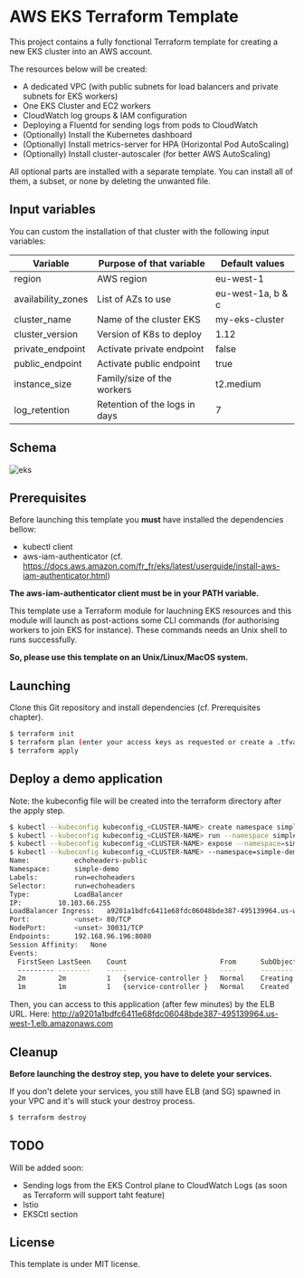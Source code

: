 # AWS EKS Terraform Template

This project contains a fully fonctional Terraform template for creating a new 
EKS cluster into an AWS account. 

The resources below will be created:

- A dedicated VPC (with public subnets for load balancers and private subnets for EKS workers)
- One EKS Cluster and EC2 workers
- CloudWatch log groups & IAM configuration
- Deploying a Fluentd for sending logs from pods to CloudWatch
- (Optionally) Install the Kubernetes dashboard
- (Optionally) Install metrics-server for HPA (Horizontal Pod AutoScaling)
- (Optionally) Install cluster-autoscaler (for better AWS AutoScaling)

All optional parts are installed with a separate template. You can install all 
of them, a subset, or none by deleting the unwanted file.

## Input variables

You can custom the installation of that cluster with the following input 
variables:

| Variable                | Purpose of that variable      | Default values    |
|-------------------------|-------------------------------|-------------------|
| region                  | AWS region                    | eu-west-1         |
| availability_zones      | List of AZs to use            | eu-west-1a, b & c |
| cluster_name            | Name of the cluster EKS       | my-eks-cluster    |
| cluster_version         | Version of K8s to deploy      | 1.12              |
| private_endpoint        | Activate private endpoint     | false             |
| public_endpoint         | Activate public endpoint      | true              |
| instance_size           | Family/size of the workers    | t2.medium         |
| log_retention           | Retention of the logs in days | 7                 |

## Schema

![eks](eks-diagram.png)

## Prerequisites

Before launching this template you **must** have installed the dependencies 
bellow:

- kubectl client
- aws-iam-authenticator (cf. https://docs.aws.amazon.com/fr_fr/eks/latest/userguide/install-aws-iam-authenticator.html)

**The aws-iam-authenticator client must be in your PATH variable.**

This template use a Terraform module for lauchning EKS resources and this 
module will launch as post-actions some CLI commands (for authorising 
workers to join EKS for instance). These commands needs an Unix shell to runs 
successfully. 

**So, please use this template on an Unix/Linux/MacOS system.**

## Launching

Clone this Git repository and install dependencies (cf. Prerequisites chapter).

```bash
$ terraform init
$ terraform plan (enter your access keys as requested or create a .tfvars file)
$ terraform apply
```

## Deploy a demo application

Note: the kubeconfig file will be created into the terraform directory after 
the apply step.

```bash
$ kubectl --kubeconfig kubeconfig_<CLUSTER-NAME> create namespace simple-demo
$ kubectl --kubeconfig kubeconfig_<CLUSTER-NAME> run --namespace simple-demo echoheaders --image=gcr.io/google_containers/echoserver:1.4 --replicas=1 --port=8080
$ kubectl --kubeconfig kubeconfig_<CLUSTER-NAME> expose --namespace=simple-demo deployment echoheaders --type=LoadBalancer --port=80 --target-port=8080 --name=echoheaders-public
$ kubectl --kubeconfig kubeconfig_<CLUSTER-NAME> --namespace=simple-demo describe service echoheaders-public
Name:           echoheaders-public
Namespace:      simple-demo
Labels:         run=echoheaders
Selector:       run=echoheaders
Type:           LoadBalancer
IP:         10.103.66.255
LoadBalancer Ingress:   a9201a1bdfc6411e68fdc06048bde387-495139964.us-west-1.elb.amazonaws.com
Port:           <unset> 80/TCP
NodePort:       <unset> 30031/TCP
Endpoints:      192.168.96.196:8080
Session Affinity:   None
Events:
  FirstSeen LastSeen    Count                       From      SubObjectPath   Type          Reason     Message
  --------- --------    -----                       ----      -------------   --------      ------     -------
  2m        2m          1   {service-controller }   Normal    Creating        LoadBalancer  Creating   load balancer
  1m        1m          1   {service-controller }   Normal    Created         LoadBalancer  Created    load balancer
```

Then, you can access to this application (after few minutes) by the ELB URL.
Here: http://a9201a1bdfc6411e68fdc06048bde387-495139964.us-west-1.elb.amazonaws.com

## Cleanup

**Before launching the destroy step, you have to delete your services.**

If you don't delete your services, you still have ELB (and SG) spawned in your 
VPC and it's will stuck your destroy process.

```bash
$ terraform destroy
```

## TODO

Will be added soon:

- Sending logs from the EKS Control plane to CloudWatch Logs (as soon as Terraform will support taht feature)
- Istio
- EKSCtl section

## License

This template is under MIT license.
